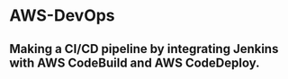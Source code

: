 # AWS-DevOps
## Making a CI/CD pipeline by integrating Jenkins with AWS CodeBuild and AWS CodeDeploy.
